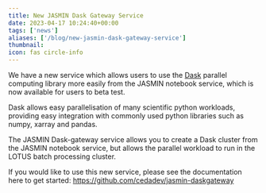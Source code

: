 ```yaml
---
title: New JASMIN Dask Gateway Service
date: 2023-04-17 10:24:40+00:00
tags: ['news']
aliases: ['/blog/new-jasmin-dask-gateway-service']
thumbnail: 
icon: fas circle-info
---
```


We have a new service which allows users to use the [Dask](https://www.dask.org/) parallel computing library more easily from the JASMIN notebook service, which is now available for users to beta test.


Dask allows easy parallelisation of many scientific python workloads, providing easy integration with commonly used python libraries such as numpy, xarray and pandas.


The JASMIN Dask-gateway service allows you to create a Dask cluster from the JASMIN notebook service, but allows the parallel workload to run in the LOTUS batch processing cluster.


If you would like to use this new service, please see the documentation here to get started: <https://github.com/cedadev/jasmin-daskgateway>



